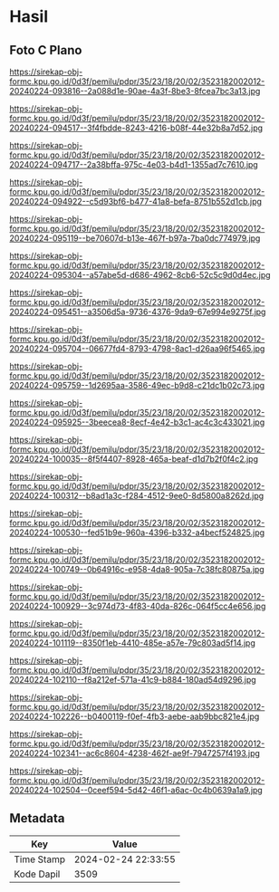 # Hasil

## Foto C Plano

https://sirekap-obj-formc.kpu.go.id/0d3f/pemilu/pdpr/35/23/18/20/02/3523182002012-20240224-093816--2a088d1e-90ae-4a3f-8be3-8fcea7bc3a13.jpg

https://sirekap-obj-formc.kpu.go.id/0d3f/pemilu/pdpr/35/23/18/20/02/3523182002012-20240224-094517--3f4fbdde-8243-4216-b08f-44e32b8a7d52.jpg

https://sirekap-obj-formc.kpu.go.id/0d3f/pemilu/pdpr/35/23/18/20/02/3523182002012-20240224-094717--2a38bffa-975c-4e03-b4d1-1355ad7c7610.jpg

https://sirekap-obj-formc.kpu.go.id/0d3f/pemilu/pdpr/35/23/18/20/02/3523182002012-20240224-094922--c5d93bf6-b477-41a8-befa-8751b552d1cb.jpg

https://sirekap-obj-formc.kpu.go.id/0d3f/pemilu/pdpr/35/23/18/20/02/3523182002012-20240224-095119--be70607d-b13e-467f-b97a-7ba0dc774979.jpg

https://sirekap-obj-formc.kpu.go.id/0d3f/pemilu/pdpr/35/23/18/20/02/3523182002012-20240224-095304--a57abe5d-d686-4962-8cb6-52c5c9d0d4ec.jpg

https://sirekap-obj-formc.kpu.go.id/0d3f/pemilu/pdpr/35/23/18/20/02/3523182002012-20240224-095451--a3506d5a-9736-4376-9da9-67e994e9275f.jpg

https://sirekap-obj-formc.kpu.go.id/0d3f/pemilu/pdpr/35/23/18/20/02/3523182002012-20240224-095704--06677fd4-8793-4798-8ac1-d26aa96f5465.jpg

https://sirekap-obj-formc.kpu.go.id/0d3f/pemilu/pdpr/35/23/18/20/02/3523182002012-20240224-095759--1d2695aa-3586-49ec-b9d8-c21dc1b02c73.jpg

https://sirekap-obj-formc.kpu.go.id/0d3f/pemilu/pdpr/35/23/18/20/02/3523182002012-20240224-095925--3beecea8-8ecf-4e42-b3c1-ac4c3c433021.jpg

https://sirekap-obj-formc.kpu.go.id/0d3f/pemilu/pdpr/35/23/18/20/02/3523182002012-20240224-100035--8f5f4407-8928-465a-beaf-d1d7b2f0f4c2.jpg

https://sirekap-obj-formc.kpu.go.id/0d3f/pemilu/pdpr/35/23/18/20/02/3523182002012-20240224-100312--b8ad1a3c-f284-4512-9ee0-8d5800a8262d.jpg

https://sirekap-obj-formc.kpu.go.id/0d3f/pemilu/pdpr/35/23/18/20/02/3523182002012-20240224-100530--fed51b9e-960a-4396-b332-a4becf524825.jpg

https://sirekap-obj-formc.kpu.go.id/0d3f/pemilu/pdpr/35/23/18/20/02/3523182002012-20240224-100749--0b64916c-e958-4da8-905a-7c38fc80875a.jpg

https://sirekap-obj-formc.kpu.go.id/0d3f/pemilu/pdpr/35/23/18/20/02/3523182002012-20240224-100929--3c974d73-4f83-40da-826c-064f5cc4e656.jpg

https://sirekap-obj-formc.kpu.go.id/0d3f/pemilu/pdpr/35/23/18/20/02/3523182002012-20240224-101119--8350f1eb-4410-485e-a57e-79c803ad5f14.jpg

https://sirekap-obj-formc.kpu.go.id/0d3f/pemilu/pdpr/35/23/18/20/02/3523182002012-20240224-102110--f8a212ef-571a-41c9-b884-180ad54d9296.jpg

https://sirekap-obj-formc.kpu.go.id/0d3f/pemilu/pdpr/35/23/18/20/02/3523182002012-20240224-102226--b0400119-f0ef-4fb3-aebe-aab9bbc821e4.jpg

https://sirekap-obj-formc.kpu.go.id/0d3f/pemilu/pdpr/35/23/18/20/02/3523182002012-20240224-102341--ac6c8604-4238-462f-ae9f-7947257f4193.jpg

https://sirekap-obj-formc.kpu.go.id/0d3f/pemilu/pdpr/35/23/18/20/02/3523182002012-20240224-102504--0ceef594-5d42-46f1-a6ac-0c4b0639a1a9.jpg


## Metadata

| Key        | Value               |
| ---------- | ------------------- |
| Time Stamp | 2024-02-24 22:33:55 |
| Kode Dapil | 3509                |



